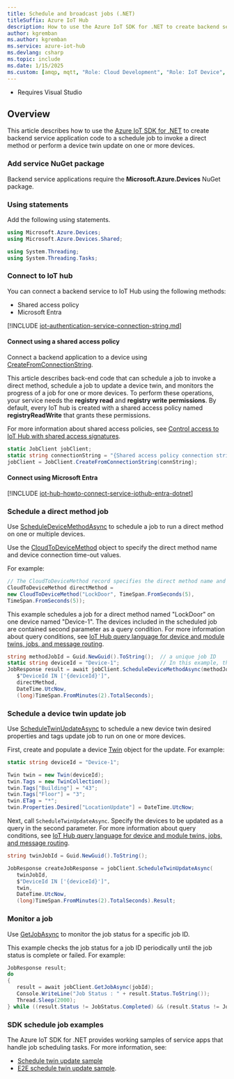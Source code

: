 ```yaml
---
title: Schedule and broadcast jobs (.NET)
titleSuffix: Azure IoT Hub
description: How to use the Azure IoT SDK for .NET to create backend service application code for job scheduling.
author: kgremban
ms.author: kgremban
ms.service: azure-iot-hub
ms.devlang: csharp
ms.topic: include
ms.date: 1/15/2025
ms.custom: [amqp, mqtt, "Role: Cloud Development", "Role: IoT Device", devx-track-csharp, devx-track-dotnet]
---
```


  * Requires Visual Studio

## Overview

This article describes how to use the [Azure IoT SDK for .NET](https://github.com/Azure/azure-iot-sdk-csharp/blob/main/readme.md) to create backend service application code to a schedule job to invoke a direct method or perform a device twin update on one or more devices.

### Add service NuGet package

Backend service applications require the **Microsoft.Azure.Devices** NuGet package.

### Using statements

Add the following using statements.

```csharp
using Microsoft.Azure.Devices;
using Microsoft.Azure.Devices.Shared;

using System.Threading;
using System.Threading.Tasks;
```

### Connect to IoT hub

You can connect a backend service to IoT Hub using the following methods:

* Shared access policy
* Microsoft Entra

[!INCLUDE [iot-authentication-service-connection-string.md](iot-authentication-service-connection-string.md)]

#### Connect using a shared access policy

Connect a backend application to a device using [CreateFromConnectionString](/dotnet/api/microsoft.azure.devices.jobclient.createfromconnectionstring).

This article describes back-end code that can schedule a job to invoke a direct method, schedule a job to update a device twin, and monitors the progress of a job for one or more devices. To perform these operations, your service needs the **registry read** and **registry write permissions**. By default, every IoT hub is created with a shared access policy named **registryReadWrite** that grants these permissions.

For more information about shared access policies, see [Control access to IoT Hub with shared access signatures](/azure/iot-hub/authenticate-authorize-sas).

```csharp
static JobClient jobClient;
static string connectionString = "{Shared access policy connection string}";
jobClient = JobClient.CreateFromConnectionString(connString);
```

#### Connect using Microsoft Entra

[!INCLUDE [iot-hub-howto-connect-service-iothub-entra-dotnet](iot-hub-howto-connect-service-iothub-entra-dotnet.md)]

### Schedule a direct method job

Use [ScheduleDeviceMethodAsync](/dotnet/api/microsoft.azure.devices.jobclient.scheduledevicemethodasync) to schedule a job to run a direct method on one or multiple devices.

Use the [CloudToDeviceMethod](/dotnet/api/microsoft.azure.devices.cloudtodevicemethod.-ctor?#microsoft-azure-devices-cloudtodevicemethod-ctor(system-string-system-timespan-system-timespan)) object to specify the direct method name and device connection time-out values.

For example:

```csharp
// The CloudToDeviceMethod record specifies the direct method name and device connection time-out
CloudToDeviceMethod directMethod = 
new CloudToDeviceMethod("LockDoor", TimeSpan.FromSeconds(5), 
TimeSpan.FromSeconds(5));
```

This example schedules a job for a direct method named "LockDoor" on one device named "Device-1". The devices included in the scheduled job are contained second parameter as a query condition. For more information about query conditions, see [IoT Hub query language for device and module twins, jobs, and message routing](/azure/iot-hub/iot-hub-devguide-query-language).

```csharp
string methodJobId = Guid.NewGuid().ToString();  // a unique job ID
static string deviceId = "Device-1";             // In this example, there is only one device affected
JobResponse result = await jobClient.ScheduleDeviceMethodAsync(methodJobId,
   $"DeviceId IN ['{deviceId}']",
   directMethod,
   DateTime.UtcNow,
   (long)TimeSpan.FromMinutes(2).TotalSeconds);
```

### Schedule a device twin update job

Use [ScheduleTwinUpdateAsync](/dotnet/api/microsoft.azure.devices.jobclient.scheduletwinupdateasync) to schedule a new device twin desired properties and tags update job to run on one or more devices.

First, create and populate a device [Twin](/dotnet/api/microsoft.azure.devices.shared.twin) object for the update. For example:

```csharp
static string deviceId = "Device-1";

Twin twin = new Twin(deviceId);
twin.Tags = new TwinCollection();
twin.Tags["Building"] = "43";
twin.Tags["Floor"] = "3";
twin.ETag = "*";
twin.Properties.Desired["LocationUpdate"] = DateTime.UtcNow;
```

Next, call `ScheduleTwinUpdateAsync`. Specify the devices to be updated as a query in the second parameter. For more information about query conditions, see [IoT Hub query language for device and module twins, jobs, and message routing](/azure/iot-hub/iot-hub-devguide-query-language).

```csharp
string twinJobId = Guid.NewGuid().ToString();

JobResponse createJobResponse = jobClient.ScheduleTwinUpdateAsync(
   twinJobId,
   $"DeviceId IN ['{deviceId}']", 
   twin, 
   DateTime.UtcNow, 
   (long)TimeSpan.FromMinutes(2).TotalSeconds).Result;
```

### Monitor a job

Use [GetJobAsync](/dotnet/api/microsoft.azure.devices.jobclient.getjobasync?#microsoft-azure-devices-jobclient-getjobasync(system-string)) to monitor the job status for a specific job ID.

This example checks the job status for a job ID periodically until the job status is complete or failed. For example:

```csharp
JobResponse result;
do
{
   result = await jobClient.GetJobAsync(jobId);
   Console.WriteLine("Job Status : " + result.Status.ToString());
   Thread.Sleep(2000);
} while ((result.Status != JobStatus.Completed) && (result.Status != JobStatus.Failed));
```

### SDK schedule job examples

The Azure IoT SDK for .NET provides working samples of service apps that handle job scheduling tasks. For more information, see:

* [Schedule twin update sample](https://github.com/Azure/azure-iot-sdk-csharp/blob/main/iothub/service/samples/getting%20started/JobsSample/JobsSample.cs)
* [E2E schedule twin update sample](https://github.com/Azure/azure-iot-sdk-csharp/blob/86065001a92fedb42877722c6a57ae37e45eed30/e2e/test/iothub/service/IoTHubCertificateValidationE2ETest.cs).
